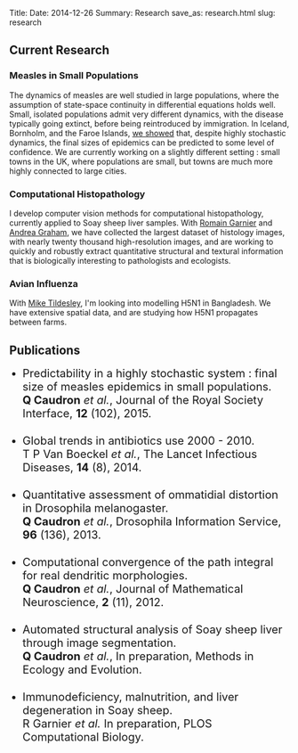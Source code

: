 Title: 
Date: 2014-12-26
Summary: Research
save_as: research.html
slug: research

<style>
li { font-size: 20px; margin-bottom: 25px; }
</style>




## Current Research

### Measles in Small Populations


The dynamics of measles are well studied in large populations, where the assumption of state-space continuity in differential equations holds well. Small, isolated populations admit very different dynamics, with the disease typically going extinct, before being reintroduced by immigration. In Iceland, Bornholm, and the Faroe Islands, <a href="http://rsif.royalsocietypublishing.org/content/12/102/20141125.full-text.pdf">we showed</a> that, despite highly stochastic dynamics, the final sizes of epidemics can be predicted to some level of confidence. We are currently working on a slightly different setting : small towns in the UK, where populations are small, but towns are much more highly connected to large cities.


### Computational Histopathology

I develop computer vision methods for computational histopathology, currently applied to Soay sheep liver samples. With [Romain Garnier](https://sites.google.com/site/immunoecologist/) and [Andrea Graham](http://www.princeton.edu/~algraham/people_agraham.htm), we have collected the largest dataset of histology images, with nearly twenty thousand high-resolution images, and are working to quickly and robustly extract quantitative structural and textural information that is biologically interesting to pathologists and ecologists.



### Avian Influenza

With [Mike Tildesley](http://www.nottingham.ac.uk/vet/people/michael.tildesley), I'm looking into modelling H5N1 in Bangladesh. We have extensive spatial data, and are studying how H5N1 propagates between farms.





## Publications



- <a href="http://rsif.royalsocietypublishing.org/content/12/102/20141125.full-text.pdf"><i class="fa fa-file-pdf-o"></i></a> 
  Predictability in a highly stochastic system : final size of measles epidemics in small populations. <br />
  <b>Q Caudron</b> <i>et al.</i>, Journal of the Royal Society Interface, <b>12</b> (102), 2015.
- <a href="http://www.thelancet.com/journals/laninf/article/PIIS1473-3099%2814%2970780-7/abstract"><i class="fa fa-lock"></i></a> 
  Global trends in antibiotics use 2000 - 2010. <br />
  T P Van Boeckel <i>et al.</i>, The Lancet Infectious Diseases, <b>14</b> (8), 2014.
- <a href="http://www.ou.edu/journals/dis/DIS96/Caudron%20136.pdf"><i class="fa fa-file-pdf-o"></i></a> 
  Quantitative assessment of ommatidial distortion in Drosophila melanogaster. <br />
  <b>Q Caudron</b> <i>et al.</i>, Drosophila Information Service, <b>96</b> (136), 2013.
- <a href="http://www.mathematical-neuroscience.com/content/pdf/2190-8567-2-11.pdf"><i class="fa fa-file-pdf-o"></i></a> 
  Computational convergence of the path integral for real dendritic morphologies.<br />
  <b>Q Caudron</b> <i>et al.</i>, Journal of Mathematical Neuroscience, <b>2</b> (11), 2012.
- Automated structural analysis of Soay sheep liver through image segmentation. <br />
  <b>Q Caudron</b> <i>et al.</i>, In preparation, Methods in Ecology and Evolution.
- Immunodeficiency, malnutrition, and liver degeneration in Soay sheep. 
  <br />R Garnier <i>et al.</i> In preparation, PLOS Computational Biology.
